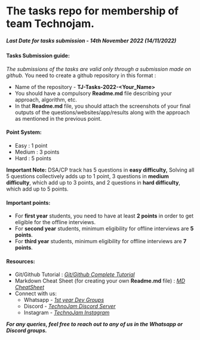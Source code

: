 # **The tasks repo for membership of team Technojam.**

##### Last Date for tasks submission - 14th November 2022 (14/11/2022)

#### **Tasks Submission guide:**

*The submissions of the tasks are valid only through a submission made on github.*
You need to create a github repository in this format :
*   Name of the repository - **TJ-Tasks-2022-&lt;Your\_Name&gt;**
*   You should have a compulsory **Readme.md** file describing your approach, algorithm, etc.
*   In that **Readme.md** file, you should attach the screenshots of your final outputs of the questions/websites/app/results along with the approach as mentioned in the previous point.

#### **Point System:**

*   Easy : 1 point
*   Medium : 3 points
*   Hard : 5 points

**Important Note:**  DSA/CP track has 5 questions in **easy difficulty,** Solving all 5 questions collectively adds up to 1 point, 3 questions in **medium difficulty**, which add up to 3 points, and 2 questions in **hard difficulty**, which add up to 5 points.

#### **Important points:**

*   For **first year** students, you need to have at least **2 points** in order to get eligible for the offline interviews.
*   For **second year** students, minimum eligibility for offline interviews are **5 points**.
*   For **third year** students, minimum eligibility for offline interviews are **7 points**.


#### **Resources:**

*   Git/Github Tutorial : [*Git/Github Complete Tutorial*](https://youtu.be/uj4fy4kpaOA)
*   Markdown Cheat Sheet (for creating your own **Readme.md** file) : [*MD CheatSheet*](https://www.markdownguide.org/cheat-sheet/)
*   Connect with us:
    * Whatsapp - [*1st year Dev Groups*](https://chat.whatsapp.com/Is9TzZQAp0e3m5PFttJix2)
    * Discord - [*TechnoJam Discord Server*](http://bit.ly/Tj-discord)
    * Instagram - [*TechnoJam Instagram*](https://www.instagram.com/teamtechnojam/?utm_medium=copy_link)


***For any queries, feel free to reach out to any of us in the Whatsapp or Discord groups.***
